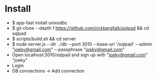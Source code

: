 Install
=====
* $ app-fast install unixodbc
* $ git clone --depth 1 https://github.com/rickbergfalk/sqlpad && cd sqlpad
* $ scripts/build.sh && cd server
* $ node server.js --dir ../db --port 3010 --base-url '/sqlpad' --admin "joeky@gmail.com" --passphrase  "joeky@gmail.com"
* Open localhost:3010/sqlpad and sign up with "joeky@gmail.com" "joeky"
* Login
* DB connections -> Add connection

